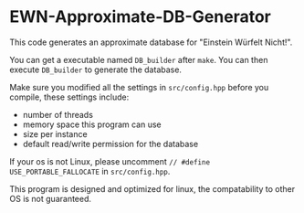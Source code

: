 # EWN-Approximate-DB-Generator
This code generates an approximate database for "Einstein Würfelt Nicht!".

You can get a executable named `DB_builder` after `make`. You can then execute `DB_builder` to generate the database.

Make sure you modified all the settings in `src/config.hpp` before you compile, these settings include:
* number of threads
* memory space this program can use
* size per instance
* default read/write permission for the database

If your os is not Linux, please uncomment `// #define USE_PORTABLE_FALLOCATE` in `src/config.hpp`.

This program is designed and optimized for linux, the compatability to other OS is not guaranteed.
